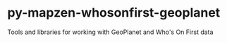 # py-mapzen-whosonfirst-geoplanet

Tools and libraries for working with GeoPlanet and Who's On First data
